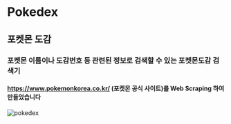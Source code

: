 # Pokedex

## 포켓몬 도감

### 포켓몬 이름이나 도감번호 등 관련된 정보로 검색할 수 있는 포켓몬도감 검색기

#### https://www.pokemonkorea.co.kr/ (포켓몬 공식 사이트)를 Web Scraping 하여 만들었습니다 

![pokedex](https://user-images.githubusercontent.com/55382624/124765623-1ca7f580-df71-11eb-9502-f9374b4b7402.gif)